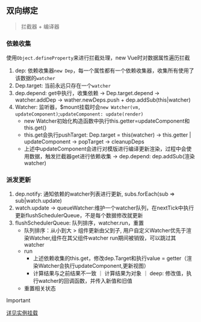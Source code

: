 ## 双向绑定
> 拦截器 + 编译器

### 依赖收集
使用`Object.defineProperty`来进行拦截处理，new Vue时对数据属性遍历拦截
1. dep: 依赖收集器`new Dep`，每一个属性都有一个依赖收集器，收集所有使用了该数据的`watcher`
2. Dep.target: 当前永远只存在一个`watcher`
3. dep.depend: get中执行，收集依赖 -> Dep.target.depend -> watcher.addDep -> wather.newDeps.push + dep.addSub(this|watcher)
4. Watcher: 监听器，$mount挂载时会`new Watcher(vm, updateComponent)`;`updateComponent: update(render)`
     - new Watcher初始化构造函数中执行this.getter=updateComponent和this.get()
     - this.get会执行pushTarget: Dep.target = this(watcher) -> this.getter | updateComponent -> popTarget -> cleanupDeps
     - 上述中updateComponent会进行对模版进行编译更新渲染，过程中会使用数据，触发拦截器get进行依赖收集 -> dep.depend: dep.addSub(渲染watcher)

### 派发更新
1. dep.notify: 通知依赖的watcher列表进行更新, subs.forEach(sub => sub|watch.update)
2. watch.update -> queueWatcher:维护一个watcher队列，在nextTick中执行更新flushSchedulerQueue，不是每个数据修改就更新
3. flushSchedulerQueue: 队列排序，watcher.run，重置 
     - 队列排序：从小到大 > 组件更新由父到子, 用户自定义Watcher优先于渲染Watcher,组件在其父组件watcher run期间被销毁，可以跳过其watcher
     - run
       - 上述依赖收集的this.get，修改dep.Target和执行value = getter（渲染Watcher会执行updateComponent,更新视图）
       - 计算结果与之前结果不一致 ｜ 计算结果为对象 ｜ deep: 修改值，执行watcher的回调函数，并传入新值和旧值
     - 重置相关状态

> [!IMPORTANT]
> [详见实例挂载](/vue/vue实例挂载)
  
